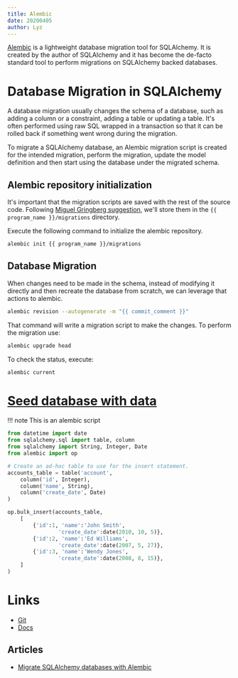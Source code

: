 ```yaml
---
title: Alembic
date: 20200405
author: Lyz
---
```


[Alembic](http://alembic.readthedocs.org/en/latest/) is a lightweight database
migration tool for SQLAlchemy. It is created by the author of SQLAlchemy and it
has become the de-facto standard tool to perform migrations on SQLAlchemy backed
databases.

# Database Migration in SQLAlchemy

A database migration usually changes the schema of a database, such as adding
a column or a constraint, adding a table or updating a table. It's often
performed using raw SQL wrapped in a transaction so that it can be rolled back
if something went wrong during the migration.

To migrate a SQLAlchemy database, an Alembic migration script is created for the
intended migration, perform the migration, update the model definition and then
start using the database under the migrated schema.

## Alembic repository initialization

It's important that the migration scripts are saved with the rest of the source
code. Following [Miguel Gringberg
suggestion](https://blog.miguelgrinberg.com/post/the-flask-mega-tutorial-part-iv-database),
we'll store them in the `{{ program_name }}/migrations` directory.

Execute the following command to initialize the alembic repository.

```bash
alembic init {{ program_name }}/migrations
```

## Database Migration

When changes need to be made in the schema, instead of modifying it directly and
then recreate the database from scratch, we can leverage that actions to
alembic.

```bash
alembic revision --autogenerate -m "{{ commit_comment }}"
```

That command will write a migration script to make the changes. To perform the
migration use:

```bash
alembic upgrade head
```

To check the status, execute:

```bash
alembic current
```


# [Seed database with data](https://stackoverflow.com/questions/19334604/creating-seed-data-in-a-flask-migrate-or-alembic-migration)

!!! note
    This is an alembic script

```python
from datetime import date
from sqlalchemy.sql import table, column
from sqlalchemy import String, Integer, Date
from alembic import op

# Create an ad-hoc table to use for the insert statement.
accounts_table = table('account',
    column('id', Integer),
    column('name', String),
    column('create_date', Date)
)

op.bulk_insert(accounts_table,
    [
        {'id':1, 'name':'John Smith',
                'create_date':date(2010, 10, 5)},
        {'id':2, 'name':'Ed Williams',
                'create_date':date(2007, 5, 27)},
        {'id':3, 'name':'Wendy Jones',
                'create_date':date(2008, 8, 15)},
    ]
)
```

# Links

* [Git](https://github.com/sqlalchemy/alembic)
* [Docs](https://alembic.sqlalchemy.org/en/latest/)

## Articles

* [Migrate SQLAlchemy databases with Alembic](https://www.pythoncentral.io/migrate-sqlalchemy-databases-alembic/)
